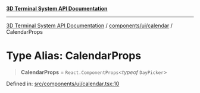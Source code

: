 [**3D Terminal System API Documentation**](../../../../README.md)

***

[3D Terminal System API Documentation](../../../../README.md) / [components/ui/calendar](../README.md) / CalendarProps

# Type Alias: CalendarProps

> **CalendarProps** = `React.ComponentProps`\<*typeof* `DayPicker`\>

Defined in: [src/components/ui/calendar.tsx:10](https://github.com/Dicommunitas/ThreeJS_Terminal_3D/blob/fa305a5866f8e322e02a0c9af5d13b645eb5703c/src/components/ui/calendar.tsx#L10)
